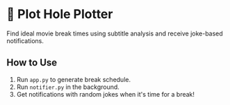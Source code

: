 # 🍿 Plot Hole Plotter

Find ideal movie break times using subtitle analysis and receive joke-based notifications.

## How to Use

1. Run `app.py` to generate break schedule.
2. Run `notifier.py` in the background.
3. Get notifications with random jokes when it's time for a break!

